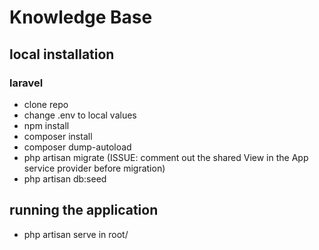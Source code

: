 # Knowledge Base 


## local installation
### laravel
* clone repo
* change .env to local values
* npm install 
* composer install 
* composer dump-autoload
* php artisan migrate  (ISSUE: comment out the shared View in the App service provider before migration)
* php artisan db:seed

## running the application
* php artisan serve in root/


